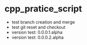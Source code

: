 # cpp_pratice_script

* test branch creation and merge
* test git reset and checkout
* version test: 0.0.0.1.alpha
* version test: 0.0.0.2.alpha

